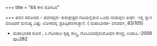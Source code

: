 +++
title = "44 ಕೇಳಿ ಸೊಗಸಿದ"

+++
ಪವನ ಸರೋವರ - ಪವನಹೃದ- ಕುರುಕ್ಷೇತ್ರದ ಗಡಿಯಲ್ಲಿರುವ ಒಂದು ಮರುದ್ಗಣ ತೀರ್ಥ. ಇಲ್ಲಿ ಸ್ನಾನ ಮಾಡಿದರೆ ಮನುಷ್ಯ ವಿಷ್ಣು ಲೋಕದಲ್ಲಿ ಪ್ರತಿಷ್ಠಿತನಾಗುತ್ತಾನೆ. ( ಮಹಾಭಾರತ- ವನಪರ್ವ, 83/105)   
- ಮಹಾಭಾರತ ಕೋಶ , ಸಿ.ಗೋಪಾಲ ಕೃಷ್ಣ ಶಾಸ್ತ್ರಿ, ಗೋವಿಂದಪೈಸಂಶೋಧನ ಕೇಂದ್ರ, ಉಡುಪಿ.-2006 ಪುಟ282